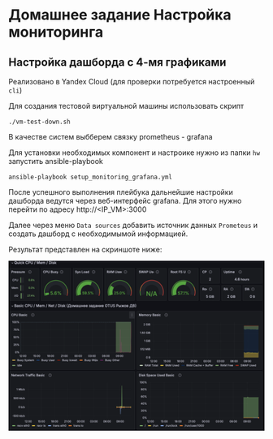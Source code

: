 # Домашнее задание Настройка мониторинга

## Настройка дашборда с 4-мя графиками

Реализовано в Yandex Cloud (для проверки потребуется настроенный `cli`)

Для создания тестовой виртуальной машины использовать скрипт
```
./vm-test-down.sh
```

В качестве систем выбберем связку prometheus - grafana

Для установки необходимых компонент и настроике нужно из папки `hw` запустить ansible-playbook
```
ansible-playbook setup_monitoring_grafana.yml
```

После успешного выполнения плейбука дальнейшие настройки дашборда ведутся через веб-интерфейс grafana. Для этого нужно перейти по адресу http://<IP_VM>:3000

Далее через меню `Data sources` добавить источник данных `Prometeus` и создать дашборд с необходимымой информацией.

Результат представлен на скриншоте ниже:

![alt text](image.png)